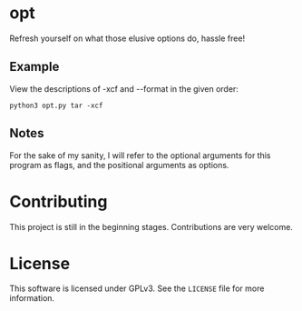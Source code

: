 opt
===

Refresh yourself on what those elusive options do, hassle free!

Example
-------

View the descriptions of -xcf and --format in the given order:

    python3 opt.py tar -xcf

Notes
-----

For the sake of my sanity, I will refer to the optional arguments for this
program as flags, and the positional arguments as options.

Contributing
============

This project is still in the beginning stages. Contributions are very welcome.

License
=======

This software is licensed under GPLv3. See the `LICENSE` file for more information.
